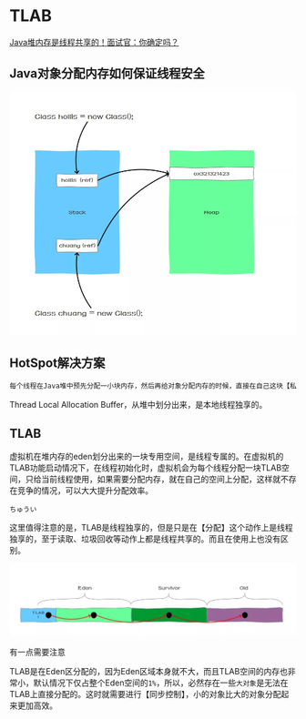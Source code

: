 # TLAB

[ Java堆内存是线程共享的！面试官：你确定吗？](https://mp.weixin.qq.com/s/Wws24Fhg1nH4dHvtcFYi2g)

## Java对象分配内存如何保证线程安全

![d7e0be1dfadbf39f7dd9166bd4e01196_640_wx_fmt=png&tp=webp&wxfrom=5&wx_lazy=1&wx_co=1](img\d7e0be1dfadbf39f7dd9166bd4e01196_640_wx_fmt=png&tp=webp&wxfrom=5&wx_lazy=1&wx_co=1.webp)

## HotSpot解决方案

```java
每个线程在Java堆中预先分配一小块内存，然后再给对象分配内存的时候，直接在自己这块【私有】内存中分配，当这部分区域用完之后，再分配新的【私有】内存。
```

Thread Local Allocation Buffer，从堆中划分出来，是本地线程独享的。

## TLAB

虚拟机在堆内存的eden划分出来的一块专用空间，是线程专属的。在虚拟机的TLAB功能启动情况下，在线程初始化时，虚拟机会为每个线程分配一块TLAB空间，只给当前线程使用，如果需要分配内存，就在自己的空间上分配，这样就不存在竞争的情况，可以大大提升分配效率。

`ちゅうい`

这里值得注意的是，TLAB是线程独享的，但是只是在【分配】这个动作上是线程独享的，至于读取、垃圾回收等动作上都是线程共享的。而且在使用上也没有区别。

![4eb5ace0269a033d17dbcbce5fc1d30c_640_wx_fmt=png&tp=webp&wxfrom=5&wx_lazy=1&wx_co=1](img\4eb5ace0269a033d17dbcbce5fc1d30c_640_wx_fmt=png&tp=webp&wxfrom=5&wx_lazy=1&wx_co=1.webp)

有一点需要注意

TLAB是在Eden区分配的，因为Eden区域本身就不大，而且TLAB空间的内存也非常小，默认情况下仅占整个Eden空间的`1%`，所以，必然存在一些`大对象`是无法在TLAB上直接分配的。这时就需要进行【同步控制】，小的对象比大的对象分配起来更加高效。

